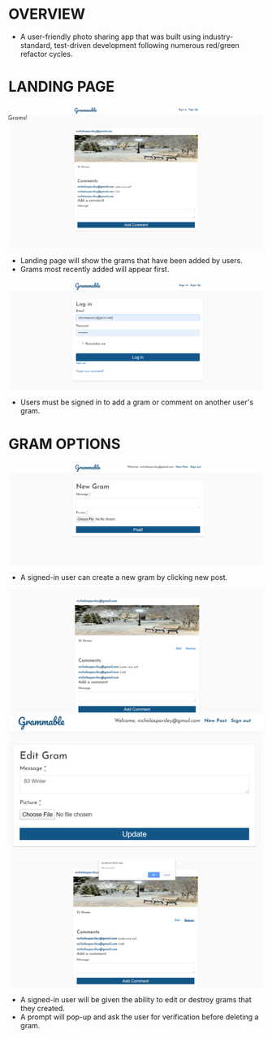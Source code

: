 # OVERVIEW

*  A user-friendly photo sharing app that was built using industry-standard, test-driven development following numerous red/green refactor cycles.


# LANDING PAGE

<img src='grammablehome.PNG'>

* Landing page will show the grams that have been added by users.
* Grams most recently added will appear first.

<img src='grammablesignin.PNG'>

* Users must be signed in to add a gram or comment on another user's gram.


# GRAM OPTIONS

<img src='grammablenewpost.PNG'>

* A signed-in user can create a new gram by clicking new post.

<img src='grammableuser.PNG'>
<img src='grammableedit.PNG'>
<img src='grammabledestroy.PNG'>

* A signed-in user will be given the ability to edit or destroy grams that they created.
* A prompt will pop-up and ask the user for verification before deleting a gram.

